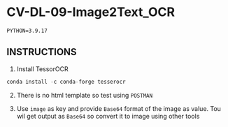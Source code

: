 # CV-DL-09-Image2Text_OCR

`PYTHON=3.9.17`

## INSTRUCTIONS

1. Install TessorOCR

```python
conda install -c conda-forge tesserocr
```

2. There is no html template so test using `POSTMAN`

3. Use `image` as key and provide `Base64` format of the image as value. Tou wil get output as `Base64` so convert it to image using other tools
